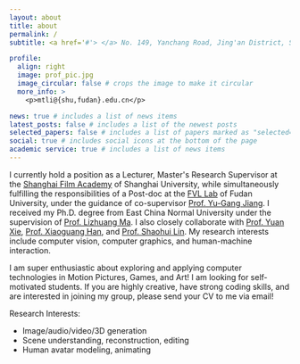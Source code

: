 ```yaml
---
layout: about
title: about
permalink: /
subtitle: <a href='#'> </a> No. 149, Yanchang Road, Jing'an District, Shanghai, China.

profile:
  align: right
  image: prof_pic.jpg
  image_circular: false # crops the image to make it circular
  more_info: >
    <p>mtli@{shu,fudan}.edu.cn</p>  

news: true # includes a list of news items
latest_posts: false # includes a list of the newest posts
selected_papers: false # includes a list of papers marked as "selected={false}"
social: true # includes social icons at the bottom of the page
academic service: true # includes a list of news items
---
```


<!--Write your biography here. Tell the world about yourself. Link to your favorite [subreddit](http://reddit.com). You can put a picture in, too. The code is already in, just name your picture `prof_pic.jpg` and put it in the `img/` folder.-->

<!--Put your address / P.O. box / other info right below your picture. You can also disable any of these elements by editing `profile` property of the YAML header of your `_pages/about.md`. Edit `_bibliography/papers.bib` and Jekyll will render your [publications page](/al-folio/publications/) automatically.-->

<!--Link to your social media connections, too. This theme is set up to use [Font Awesome icons](https://fontawesome.com/) and [Academicons](https://jpswalsh.github.io/academicons/), like the ones below. Add your Facebook, Twitter, LinkedIn, Google Scholar, or just disable all of them.-->

<!--I am currently an Assistant Prof. of [Shanghai Film Academy](https://sfa.shu.edu.cn/) at Shanghai University. At the same time, I am a Post-doc at the [FVL Lab](https://fvl.fudan.edu.cn/) of Fudan University, working closely with co-supervisor [Prof. Yu-Gang Jiang](https://baike.baidu.com/item/%E5%A7%9C%E8%82%B2%E5%88%9A/22131913). -->

I currently hold a position as a Lecturer, Master's Research Supervisor at the [Shanghai Film Academy](https://sfa.shu.edu.cn/)  of Shanghai University, while simultaneously fulfilling the responsibilities of a Post-doc at the [FVL Lab](https://fvl.fudan.edu.cn/) of Fudan University, under the guidance of co-supervisor [Prof. Yu-Gang Jiang](https://baike.baidu.com/item/%E5%A7%9C%E8%82%B2%E5%88%9A/22131913). I received my Ph.D. degree from East China Normal University under the supervision of [Prof. Lizhuang Ma](https://baike.baidu.com/item/%E9%A9%AC%E5%88%A9%E5%BA%84?fromModule=lemma_search-box). I also closely collaborate with [Prof. Yuan Xie](https://scholar.google.com/citations?user=RN1QMPgAAAAJ&hl=zh-CN&oi=ao), [Prof. Xiaoguang Han](https://scholar.google.com/citations?user=z-rqsR4AAAAJ&hl=zh-CN&oi=ao), and [Prof. Shaohui Lin](https://scholar.google.com/citations?user=k8AMa1kAAAAJ&hl=zh-CN&oi=ao). My research interests include computer vision, computer graphics, and human-machine interaction.


I am super enthusiastic about exploring and applying computer technologies in Motion Pictures, Games, and Art! I am looking for self-motivated students. If you are highly creative, have strong coding skills, and are interested in joining my group, please send your CV to me via email!

Research Interests: 
* Image/audio/video/3D generation
* Scene understanding, reconstruction, editing
* Human avatar modeling, animating
